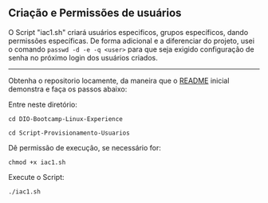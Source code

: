 ## Criação e Permissões de usuários

O Script "iac1.sh" criará usuários especificos, grupos específicos, dando permissões específicas. De forma adicional e a diferenciar do projeto, usei o comando ``passwd -d -e -q <user>`` para que seja exigido configuração de senha no próximo login dos usuários criados.

---

Obtenha o repositorio locamente, da maneira que o [README](https://github.com/pedroieremis/DIO-Bootcamp-Linux-Experience/blob/main/README.md) inicial demonstra e faça os passos abaixo:

Entre neste diretório:
```shell
cd DIO-Bootcamp-Linux-Experience

cd Script-Provisionamento-Usuarios
```

Dê permissão de execução, se necessário for:
```shell
chmod +x iac1.sh
```

Execute o Script:
```shell
./iac1.sh
```
